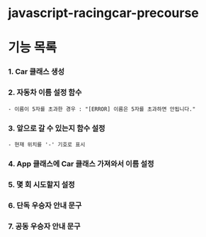 # javascript-racingcar-precourse

# 기능 목록

### 1. Car 클래스 생성

### 2. 자동차 이름 설정 함수
    - 이름이 5자를 초과한 경우 : "[ERROR] 이름은 5자를 초과하면 안됩니다."

### 3. 앞으로 갈 수 있는지 함수 설정
    - 현재 위치를 '-' 기호로 표시

### 4. App 클래스에 Car 클래스 가져와서 이름 설정


### 5. 몇 회 시도할지 설정


### 6. 단독 우승자 안내 문구


### 7. 공동 우승자 안내 문구
